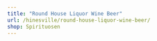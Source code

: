 ```yaml
---
title: "Round House Liquor Wine Beer"
url: /hinesville/round-house-liquor-wine-beer/
shop: Spirituosen
---
```

